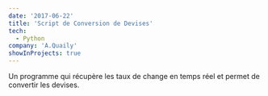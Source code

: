 ```yaml
---
date: '2017-06-22'
title: 'Script de Conversion de Devises'
tech:
  - Python
company: 'A.Quaily'
showInProjects: true
---
```


Un programme qui récupère les taux de change en temps réel et permet de convertir les devises.


